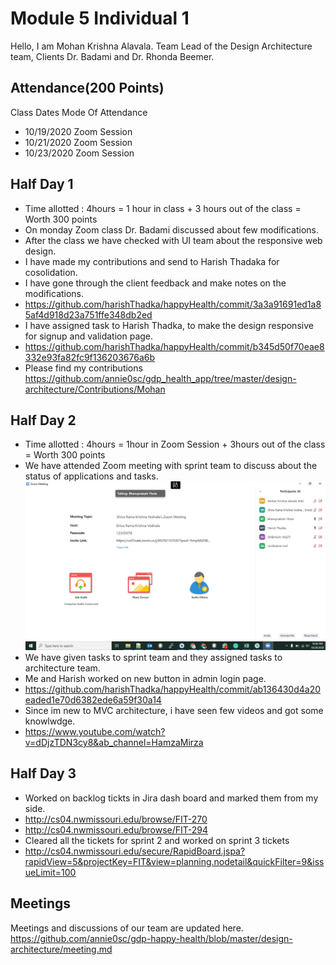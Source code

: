 # Module 5 Individual 1
Hello, I am Mohan Krishna Alavala. Team Lead of the Design Architecture team, Clients Dr. Badami and Dr. Rhonda Beemer.

## Attendance(200 Points)
Class Dates Mode Of Attendance
- 10/19/2020 Zoom Session
- 10/21/2020 Zoom Session
- 10/23/2020 Zoom Session

## Half Day 1
- Time allotted : 4hours = 1 hour in class + 3 hours out of the class = Worth 300 points
- On monday Zoom class Dr. Badami discussed about few modifications.
- After the class we have checked with UI team about the responsive web design.
- I have made my contributions and send to Harish Thadaka for cosolidation.
- I have gone through the client feedback and make notes on the modifications.
- https://github.com/harishThadka/happyHealth/commit/3a3a91691ed1a85af4d918d23a751ffe348db2ed
- I have assigned task to Harish Thadka, to make the design responsive for signup and validation page.
- https://github.com/harishThadka/happyHealth/commit/b345d50f70eae8332e93fa82fc9f136203676a6b
- Please find my contributions 
https://github.com/annie0sc/gdp_health_app/tree/master/design-architecture/Contributions/Mohan


## Half Day 2
- Time allotted : 4hours = 1hour in Zoom Session + 3hours out of the class = Worth 300 points
- We have attended Zoom meeting with sprint team to discuss about the status of applications and tasks.
![](https://github.com/annie0sc/gdp-happy-health/blob/master/design-architecture/Meetings/Sprintoct20.jpg?raw=true)
- We have given tasks to sprint team and they assigned tasks to architecture team.
- Me and Harish worked on new button in admin login page.
- https://github.com/harishThadka/happyHealth/commit/ab136430d4a20eaded1e70d6382ede6a59f30a14
- Since im new to MVC architecture, i have seen few videos and got some knowlwdge.
- https://www.youtube.com/watch?v=dDjzTDN3cy8&ab_channel=HamzaMirza


## Half Day 3
- Worked on backlog tickts in Jira dash board and marked them from my side.
- http://cs04.nwmissouri.edu/browse/FIT-270
- http://cs04.nwmissouri.edu/browse/FIT-294
- Cleared all the tickets for sprint 2 and worked on sprint 3 tickets
- http://cs04.nwmissouri.edu/secure/RapidBoard.jspa?rapidView=5&projectKey=FIT&view=planning.nodetail&quickFilter=9&issueLimit=100

## Meetings
Meetings and discussions of our team are updated here.
https://github.com/annie0sc/gdp-happy-health/blob/master/design-architecture/meeting.md